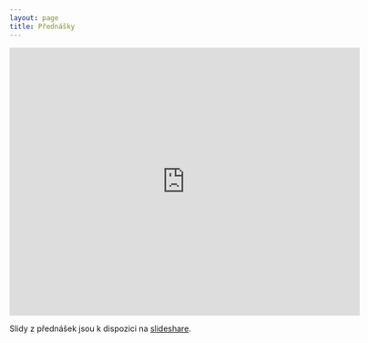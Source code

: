 ```yaml
---
layout: page
title: Přednášky
---
```


<iframe src="http://www.slideshare.net/ladislavprskavec/slideshelf" width="615px" height="470px" frameborder="0" marginwidth="0" marginheight="0" scrolling="no" style="border:none;" allowfullscreen webkitallowfullscreen mozallowfullscreen></iframe>

Slidy z přednášek jsou k dispozici na [slideshare](http://www.slideshare.net/ladislavprskavec/presentations). 

